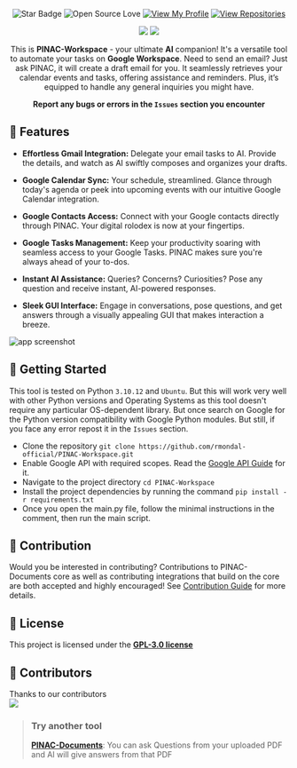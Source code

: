 
<img src="https://github.com/rmondal-official/PINAC-Workspace/blob/main/img/readme_header.png" alt="">
<div align="middle">
  
![Star Badge](https://img.shields.io/static/v1?label=%F0%9F%8C%9F&message=If%20Useful&style=style=flat&color=BC4E99)
![Open Source Love](https://badges.frapsoft.com/os/v1/open-source.svg?v=103)
[![View My Profile](https://img.shields.io/badge/View-My_Profile-green?logo=GitHub)](https://github.com/rmondal-official)
[![View Repositories](https://img.shields.io/badge/View-My_Repositories-blue?logo=GitHub)](https://github.com/rmondal-official?tab=repositories)

[![](https://forthebadge.com/images/badges/built-with-love.svg)](https://forthebadge.com)
[![](https://forthebadge.com/images/badges/made-with-python.svg)](https://forthebadge.com)

This is **PINAC-Workspace** - your ultimate **AI** companion! It's a versatile tool to automate your tasks on **Google Workspace**. Need to send an email? Just ask PINAC, it will create a draft email for you. It seamlessly retrieves your calendar events and tasks, offering assistance and reminders. Plus, it’s equipped to handle any general inquiries you might have.  

**Report any bugs or errors in the `Issues` section you encounter**
</div>  

## 🌟 Features

- **Effortless Gmail Integration:** Delegate your email tasks to AI. Provide the details, and watch as AI swiftly composes and organizes your drafts.
  
- **Google Calendar Sync:** Your schedule, streamlined. Glance through today's agenda or peek into upcoming events with our intuitive Google Calendar integration.
  
- **Google Contacts Access:** Connect with your Google contacts directly through PINAC. Your digital rolodex is now at your fingertips.
  
- **Google Tasks Management:** Keep your productivity soaring with seamless access to your Google Tasks. PINAC makes sure you're always ahead of your to-dos.
  
- **Instant AI Assistance:** Queries? Concerns? Curiosities? Pose any question and receive instant, AI-powered responses.
  
- **Sleek GUI Interface:** Engage in conversations, pose questions, and get answers through a visually appealing GUI that makes interaction a breeze.

<img src="https://github.com/rmondal-official/PINAC-Workspace/blob/main/img/app_screenshot.jpg" alt="app screenshot">

## 🚀 Getting Started
This tool is tested on Python `3.10.12` and `Ubuntu`. But this will work very well with other Python versions and Operating Systems as this tool doesn't require any particular OS-dependent library. But once search on Google for the Python version compatibility with Google Python modules. But still, if you face any error repost it in the `Issues` section.
- Clone the repository `git clone https://github.com/rmondal-official/PINAC-Workspace.git`
- Enable Google API with required scopes. Read the <a href="https://github.com/rmondal-official/PINAC-Workspace/blob/main/Google%20API%20Guide.md">Google API Guide</a> for it.
- Navigate to the project directory `cd PINAC-Workspace`
- Install the project dependencies by running the command `pip install -r requirements.txt`
- Once you open the main.py file, follow the minimal instructions in the comment, then run the main script.

## 🎉 Contribution
Would you be interested in contributing? Contributions to PINAC-Documents core as well as contributing integrations that build on the core are both accepted and highly encouraged! See <a href="https://github.com/rmondal-official/PINAK/blob/main/CONTRIBUTING.md">Contribution Guide</a> for more details.

## 📄 License 
This project is licensed under the <a href="https://github.com/rmondal-official/PINAC-Workspace/blob/1f50228e5033a7901e3b39b67d4da80d58bef0f7/LICENSE">**GPL-3.0 license**</a>   

## 🤖 Contributors  
Thanks to our contributors  
<a href="https://github.com/rmondal-official/PINAC-Workspace/graphs/contributors">
  <img src="https://contrib.rocks/image?repo=rmondal-official/PINAC-Workspace" />
</a>

> ### Try another tool
> <a href="https://github.com/rmondal-official/PINAC-Documents">**PINAC-Documents**</a>: You can ask Questions from your uploaded PDF and AI will give answers from that PDF
